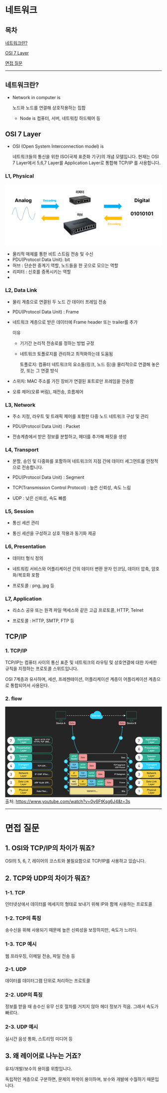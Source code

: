 # 네트워크
## 목차 

[네트워크란?](#네트워크란?)

[OSI 7 Layer](#OSI-7-Layer)

[면접 질문](#면접-질문)

---

## 네트워크란?
- Network in computer is

  노드와 노드를 연결해 상호작용하는 집합
  - Node is
  컴퓨터, 서버, 네트워킹 하드웨어 등 

## OSI 7 Layer
- OSI (Open System Interconnection model) is

  네트워크들의 통신을 위한 ISO(국제 표준화 기구)의 개념 모델입니다.
  현재는 OSI 7 Layer에서 5,6,7 Layer를 Application Layer로 통합해 TCP/IP 를 사용합니다.

### L1, Physical
![이미지 설명](./images/layer1.png)
- 물리적 매체를 통한 비트 스트림 전송 및 수신
- PDU(Protocol Data Unit): bit
- 허브 : 단순한 중계기 역할, 노드들을 한 곳으로 모으는 역할
- 리피터 : 신호를 증폭시키는 역할
- 

### L2, Data Link

- 물리 계층으로 연결된 두 노드 간 데이터 프레임 전송

- PDU(Protocol Data Unit) : Frame

- 네트워크 계층으로 받은 데이터에 Frame header 또는 trailer를 추가

  이유
  
  - 기기간 논리적 전송로를 정하는 방법 규정
  - 네트워크 토폴로지를 관리하고 최적화하는데 도움됨

    토폴로지: 컴퓨터 네트워크의 요소들(링크, 노드 등)을 물리적으로 연결해 놓은 것, 또는 그 연결 방식
  

- 스위치: MAC 주소를 가진 장비가 연결된 포트로만 프레임을 전송함
- 오류 제어(오류 버림), 재전송, 흐름제어 

### L3, Network
- 주소 지정, 라우트 및 트래픽 제어를 포함한 다중 노드 네트워크 구성 및 관리

- PDU(Protocol Data Unit) : Packet

- 전송계층에서 받은 정보를 분할하고, 헤더를 추가해 패킷을 생성


### L4, Transport
- 분할, 승인 및 다중화를 포함하여 네트워크의 지점 간에 데이터 세그먼트를 안정적으로 전송합니다.

- PDU(Protocol Data Unit) : Segment

- TCP(Transmission Control Protocol) : 높은 신뢰성, 속도 느림

- UDP : 낮은 신뢰성, 속도 빠름


### L5, Session
- 통신 세션 관리

- 통신 세션을 구성하고 상호 작용과 동기화 제공

### L6, Presentation
- 데이터 형식 정의

- 네트워킹 서비스와 어플리케이션 간의 데이터 변환 문자 인코딩, 데이터 압축, 암호화/복호화 포함

- 프로토콜 : png, jpg 등


### L7, Application
- 리소스 공유 또는 원격 파일 액세스와 같은 고급 프로토콜, HTTP, Telnet

- 프로토콜 : HTTP, SMTP, FTP 등



## TCP/IP
### 1. TCP/IP
TCP/IP는 컴퓨터 사이의 통신 표준 및 네트워크의 라우팅 및 상호연결에 대한 자세한 규칙을 지정하는 프로토콜 스위트입니다.

OSI 7계층과 유사하며, 세션, 프레젠테이션, 어플리케이션 계층이 어플리케이션 계층으로 통합되어서 사용된다.


### 2. flow 
![이미지](./images/layer2.png)
출처: https://www.youtube.com/watch?v=0y6FtKsg6J4&t=3s


---
# 면접 질문

## 1. OSI와 TCP/IP의 차이가 뭐죠?

OSI의 5, 6, 7, 레이어의 코스트와 불필요함으로 TCP/IP를 사용하고 있습니다.


## 2. TCP와 UDP의 차이가 뭐죠? 

### 1-1. TCP
인터넷상에서 데이터를 메세지의 형태로 보내기 위해 IP와 함께 사용하는 프로토콜

### 1-2. TCP의 특징
송수신을 위해 사용되기 때문에 
높은 신뢰성을 보장하지만, 속도가 느리다.

### 1-3. TCP 예시 
웹 프라우징, 이메일 전송, 파일 전송 등

### 2-1. UDP
데이터를 데이터그램 단위로 처리하는 프로토콜

### 2-2. UDP의 특징
정보를 받을 때 송수신 유무 신호 절차를 거치지 않아 헤더 정보가 적음. 그래서 속도가 빠르다.

### 2-3. UDP 예시
실시간 음성 통화, 스트리밍 미디어 등

## 3. 왜 레이어로 나누는 거죠?
유지/개발/보수의 용이를 위함입니다.

독립적인 계층으로 구분하면, 문제의 파악이 용이하며, 보수와 개발에 수월하기 때문입니다.